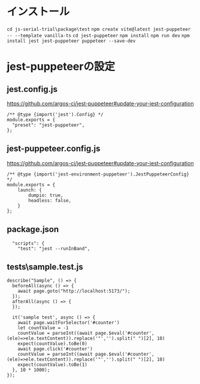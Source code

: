 # インストール
`cd js-serial-trial\package\test`
`npm create vite@latest jest-puppeteer -- --template vanilla-ts`
`cd jest-puppeteer`
`npm install`
`npm run dev`
`npm install jest jest-puppeteer puppeteer --save-dev`

# jest-puppeteerの設定
## jest.config.js
https://github.com/argos-ci/jest-puppeteer#update-your-jest-configuration
```
/** @type {import('jest').Config} */
module.exports = {
  "preset": "jest-puppeteer",
};
```
## jest-puppeteer.config.js
https://github.com/argos-ci/jest-puppeteer#update-your-jest-configuration
```
/** @type {import('jest-environment-puppeteer').JestPuppeteerConfig} */
module.exports = {
    launch: {
        dumpio: true,
        headless: false,
    }
};
```
## package.json
```
  "scripts": {
    "test": "jest --runInBand",
```
## tests\sample.test.js
```
describe("Sample", () => {
  beforeAll(async () => {
    await page.goto("http://localhost:5173/");
  });
  afterAll(async () => {
  });

  it('sample test', async () => {
    await page.waitForSelector('#counter')
    let countValue = -1
    countValue = parseInt((await page.$eval('#counter',(ele)=>ele.textContent)).replace('"','').split(" ")[2], 10)
    expect(countValue).toBe(0)
    await page.click('#counter')
    countValue = parseInt((await page.$eval('#counter',(ele)=>ele.textContent)).replace('"','').split(" ")[2], 10)
    expect(countValue).toBe(1)
  }, 10 * 1000);
});
```